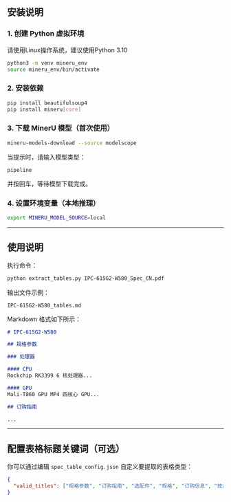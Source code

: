 ## 安装说明

### 1. 创建 Python 虚拟环境

请使用Linux操作系统，建议使用Python 3.10

```bash
python3 -m venv mineru_env
source mineru_env/bin/activate
```

### 2. 安装依赖

```bash
pip install beautifulsoup4
pip install mineru[core]
```

### 3. 下载 MinerU 模型（首次使用）

```bash
mineru-models-download --source modelscope
```

当提示时，请输入模型类型：

```text
pipeline
```

并按回车，等待模型下载完成。

### 4. 设置环境变量（本地推理）

```bash
export MINERU_MODEL_SOURCE=local
```

---

## 使用说明

执行命令：

```bash
python extract_tables.py IPC-615G2-W580_Spec_CN.pdf
```

输出文件示例：

```
IPC-615G2-W580_tables.md
```

Markdown 格式如下所示：

```markdown
# IPC-615G2-W580

## 规格参数

### 处理器

#### CPU
Rockchip RK3399 6 核处理器...

#### GPU
Mali-T860 GPU MP4 四核心 GPU...

## 订购指南

...
```

---

## 配置表格标题关键词（可选）

你可以通过编辑 `spec_table_config.json` 自定义要提取的表格类型：

```json
{
  "valid_titles": ["规格参数", "订购指南", "选配件", "规格", "订购信息", "技术参数"]
}
```
